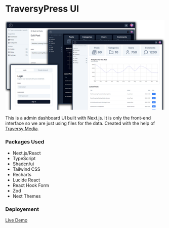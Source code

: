 # TraversyPress UI

<img src="img/screen.png" alt="" />

This is a admin dashboard UI built with Next.js. It is only the front-end interface so we are just using files for the data. Created with the help of [Traversy Media](https://traversymedia.com).

### Packages Used

- Next.js/React
- TypeScript
- Shadcn/ui
- Tailwind CSS
- Recharts
- Lucide React
- React Hook Form
- Zod
- Next Themes

### Deployement

[Live Demo](https://admin-dashboard-ui-plum.vercel.app/)
